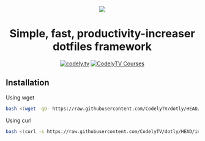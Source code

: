 <p align="center">
  <a href="https://codely.tv">
    <img src="https://user-images.githubusercontent.com/1331435/141505807-90cd6a32-e648-42d1-8dcb-51c276effd3d.png" />
  </a>
</p>

<h1 align="center">
  Simple, fast, productivity-increaser dotfiles framework
</h1>

<p align="center">
    <a href="https://github.com/CodelyTV"><img src="https://img.shields.io/badge/CodelyTV-OS-green.svg?style=flat-square" alt="codely.tv"/></a>
    <a href="https://pro.codely.tv"><img src="https://img.shields.io/badge/CodelyTV-PRO-black.svg?style=flat-square" alt="CodelyTV Courses"/></a>
</p>

## Installation

Using wget
```bash
bash <(wget -qO- https://raw.githubusercontent.com/CodelyTV/dotly/HEAD/installer)
```

Using curl
```bash
bash <(curl -s https://raw.githubusercontent.com/CodelyTV/dotly/HEAD/installer)
```
